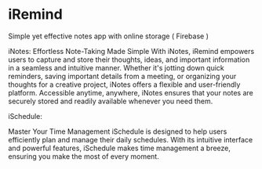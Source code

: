 # iRemind
Simple yet effective notes app with online storage ( Firebase )

iNotes:
Effortless Note-Taking Made Simple With iNotes, iRemind
empowers users to capture and store their thoughts, ideas, and
important information in a seamless and intuitive manner.
Whether it's jotting down quick reminders, saving important
details from a meeting, or organizing your thoughts for a
creative project, iNotes offers a flexible and user-friendly
platform. Accessible anytime, anywhere, iNotes ensures that
your notes are securely stored and readily available whenever
you need them.

iSchedule:

Master Your Time Management iSchedule is designed to help
users efficiently plan and manage their daily schedules. With its
intuitive interface and powerful features, iSchedule makes time
management a breeze, ensuring you make the most of every
moment.
